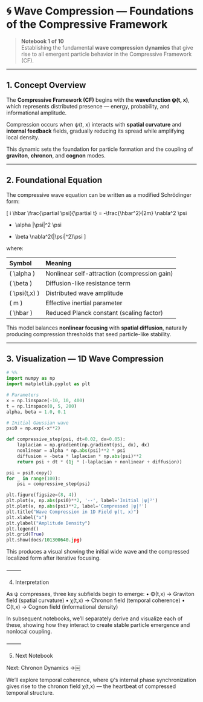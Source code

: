 # 🌀 Wave Compression — Foundations of the Compressive Framework

> **Notebook 1 of 10**  
> Establishing the fundamental **wave compression dynamics** that give rise to all emergent particle behavior in the Compressive Framework (CF).

---

## 1. Concept Overview

The **Compressive Framework (CF)** begins with the **wavefunction ψ(t, x)**, which represents distributed presence — energy, probability, and informational amplitude.

Compression occurs when ψ(t, x) interacts with **spatial curvature** and **internal feedback** fields, gradually reducing its spread while amplifying local density.

This dynamic sets the foundation for particle formation and the coupling of **graviton**, **chronon**, and **cognon** modes.

---

## 2. Foundational Equation

The compressive wave equation can be written as a modified Schrödinger form:

\[
i \hbar \frac{\partial \psi}{\partial t} =
-\frac{\hbar^2}{2m} \nabla^2 \psi
+ \alpha |\psi|^2 \psi
- \beta \nabla^2(|\psi|^2)\psi
\]

where:

| Symbol | Meaning |
|:--------|:--------|
| \( \alpha \) | Nonlinear self-attraction (compression gain) |
| \( \beta \) | Diffusion-like resistance term |
| \( \psi(t,x) \) | Distributed wave amplitude |
| \( m \) | Effective inertial parameter |
| \( \hbar \) | Reduced Planck constant (scaling factor) |

This model balances **nonlinear focusing** with **spatial diffusion**, naturally producing compression thresholds that seed particle-like stability.

---

## 3. Visualization — 1D Wave Compression

```python
# %%
import numpy as np
import matplotlib.pyplot as plt

# Parameters
x = np.linspace(-10, 10, 400)
t = np.linspace(0, 5, 200)
alpha, beta = 1.0, 0.1

# Initial Gaussian wave
psi0 = np.exp(-x**2)

def compressive_step(psi, dt=0.02, dx=0.05):
    laplacian = np.gradient(np.gradient(psi, dx), dx)
    nonlinear = alpha * np.abs(psi)**2 * psi
    diffusion = -beta * laplacian * np.abs(psi)**2
    return psi + dt * (1j * (-laplacian + nonlinear + diffusion))

psi = psi0.copy()
for _ in range(100):
    psi = compressive_step(psi)

plt.figure(figsize=(8, 4))
plt.plot(x, np.abs(psi0)**2, '--', label='Initial |ψ|²')
plt.plot(x, np.abs(psi)**2, label='Compressed |ψ|²')
plt.title("Wave Compression in 1D Field ψ(t, x)")
plt.xlabel("x")
plt.ylabel("Amplitude Density")
plt.legend()
plt.grid(True)
plt.show(docs/101300640.jpg)
```

This produces a visual showing the initial wide wave and the compressed localized form after iterative focusing.

⸻

4. Interpretation

As ψ compresses, three key subfields begin to emerge:
	•	Φ(t,x) → Graviton field (spatial curvature)
	•	χ(t,x) → Chronon field (temporal coherence)
	•	C(t,x) → Cognon field (informational density)

In subsequent notebooks, we’ll separately derive and visualize each of these, showing how they interact to create stable particle emergence and nonlocal coupling.

⸻

5. Next Notebook

Next: Chronon Dynamics →￼

We’ll explore temporal coherence, where ψ’s internal phase synchronization gives rise to the chronon field χ(t,x) — the heartbeat of compressed temporal structure.
